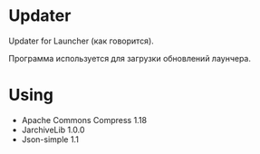 # Updater

Updater for Launcher (как говорится).

Программа используется для загрузки обновлений лаунчера.

# Using
- Apache Commons Compress 1.18
- JarchiveLib 1.0.0
- Json-simple 1.1
